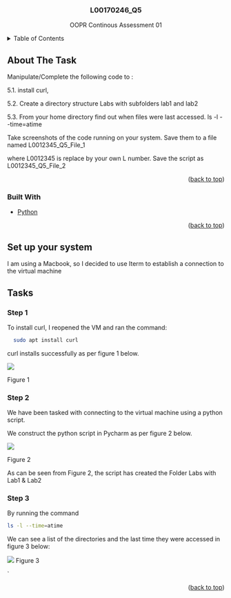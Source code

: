 <div id="top"></div>


<!-- PROJECT LOGO -->
<br />
<div align="center">

  <h3 align="center">L00170246_Q5</h3>

  <p align="center">
    OOPR Continous Assessment 01
    <br />
  </p>
</div>



<!-- TABLE OF CONTENTS -->
<details>
  <summary>Table of Contents</summary>
  <ol>
    <li>
      <a href="/Users/pierceoneill/Desktop/OOPR Assignment DCM2021/L00170246_Q3/L00170246_Q3.md#about-the-task">About The Task</a>
      <ul>
        <li><a href="/Users/pierceoneill/Desktop/OOPR Assignment DCM2021/L00170246_Q3/L00170246_Q3.md#built-with">Built With</a></li>
      </ul>
    </li>
    <li>
      <a href="/Users/pierceoneill/Desktop/OOPR Assignment DCM2021/L00170246_Q3/L00170246_Q3.md#Set up your system">Set up your system</a>
    </li>
    <li><a href="/Users/pierceoneill/Desktop/OOPR Assignment DCM2021/L00170246_Q3/L00170246_Q3.md#tasks">Tasks</a></li>
  </ol>
</details>



<!-- ABOUT THE TASK -->
## About The Task

Manipulate/Complete the following code to :

5.1. install curl,

5.2. Create a directory structure Labs with subfolders lab1 and lab2

5.3. From your home directory find out when files were last accessed.
ls -l --time=atime

Take screenshots of the code running on your system. Save them to a file 
named
L0012345_Q5_File_1

where L0012345 is replace by your own L number. Save the
script as L0012345_Q5_File_2

<p align="right">(<a href="#top">back to top</a>)</p>



### Built With

* [Python](https://python.org/)

<p align="right">(<a href="#top">back to top</a>)</p>

<!-- GETTING STARTED -->
## Set up your system

I am using a Macbook, so I decided to use Iterm to establish a connection to the virtual machine

## Tasks

### Step 1

To install curl, I reopened the VM and ran the command:



```sh
  sudo apt install curl 
   ```

curl installs successfully as per figure 1 below.

![](/Users/pierceoneill/Desktop/OOPR_Assignment_DCM2021/L00170246_Q5/Screenshots/L00170246_Q5_img01.png)
   
Figure 1


### Step 2

We have been tasked with connecting to the virtual machine using a python script.

We construct the python script in Pycharm as per figure 2 below.

![](/Users/pierceoneill/Desktop/OOPR_Assignment_DCM2021/L00170246_Q5/Screenshots/L00170246_Q5_img02.png)
 
Figure 2

As can be seen from Figure 2, the script has created the Folder Labs with Lab1 & Lab2

### Step 3
By running the command 
```sh
ls -l --time=atime
```

We can see a list of the directories and the last time they were accessed in figure 3 below:

  
   [![](/Users/pierceoneill/Desktop/OOPR_Assignment_DCM2021/L00170246_Q5/Screenshots/L00170246_Q5_img03.png)](https://example.com)
Figure 3


`

<p align="right">(<a href="#top">back to top</a>)</p>






